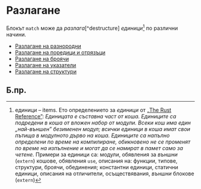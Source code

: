 # Разлагане

Блокът `match` може да *разлага*[^destructure] *единици*[^items] по различни начини.

* [Разлагане на разнородни][tuple]
* [Разлагане на поредици и отрязъци][slice]
* [Разлагане на броячи][enum]
* [Разлагане на указатели][refs]
* [Разлагане на структури][struct]

## Б.пр.
[^destructuring]: разлагам – destructure, разлагане (на обекти в отделни променливи) – destructuring

[^items]: единици – items. Ето определението за *единици* от [„The Rust Reference”][rust_ref_book]:
 _Единицата е съставна част от коша. Единиците са подредени в коша от вложен
 набор от модули. Всеки кош има един „най-външен” безименен модул; всички
 единици в коша имат свои пътища в модулното дърво на коша. Единиците са
 напълно определени по време на компилиране, обикновено не се променят по
 време на изпълнение и могат да се намират в памет само за четене._
 Примери за единици са: модули, обявления за *външни* (`extern`) кошове,
 обявления `use`, описания на: функции, типове, структури, броячи, обединения;
 константни единици, статични единици, описания на отличители, осъществявания,
 *външни* блокове (`extern`)


[rust_ref_book]: https://doc.rust-lang.org/reference/items.html
[enum]: destructuring/destructure_enum.md
[refs]: destructuring/destructure_pointers.md
[struct]: destructuring/destructure_structures.md
[tuple]: destructuring/destructure_tuple.md
[slice]: destructuring/destructure_slice.md
